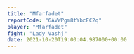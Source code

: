 ```yaml
---
title: "Mfarfadet"
reportCode: "6AVWPgm8tYbcFC2q"
player: "Mfarfadet"
fight: "Lady Vashj"
date: 2021-10-20T19:00:04.987000+00:00
---
```

